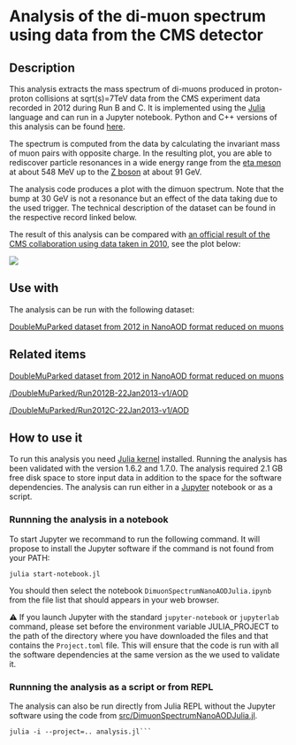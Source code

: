 # Analysis of the di-muon spectrum using data from the CMS detector

## Description

This analysis extracts the mass spectrum of di-muons produced in proton-proton collisions at sqrt(s)=7TeV data from the CMS experiment data recorded in 2012 during Run B and C. It is implemented using the [Julia](https://julialang.org/) language and can run in a Jupyter notebook. Python and C++ versions of this analysis can be found [here](https://opendata.web.cern.ch/record/12342).

The spectrum is computed from the data by calculating the invariant mass of muon pairs with opposite charge. In the resulting plot, you are able to rediscover particle resonances in a wide energy range from the [eta meson](https://en.wikipedia.org/wiki/Eta_meson) at about 548 MeV up to the [Z boson](https://en.wikipedia.org/wiki/W_and_Z_bosons) at about 91 GeV.

The analysis code produces a plot with the dimuon spectrum. Note that the bump at 30 GeV is not a resonance but an effect of the data taking due to the used trigger. The technical description of the dataset can be found in the respective record linked below.

The result of this analysis can be compared with [an official result of the CMS collaboration using data taken in 2010](https://cds.cern.ch/record/1456510), see the plot below:

![](http://cds.cern.ch/record/1456510/files/pictures_samples_dimuonSpectrum_40pb-1_mod-combined.png)

## Use with

The analysis can be run with the following dataset:

[DoubleMuParked dataset from 2012 in NanoAOD format reduced on muons](https://opendata.web.cern.ch/record/12341)

## Related items

[DoubleMuParked dataset from 2012 in NanoAOD format reduced on muons](https://opendata.web.cern.ch/record/12341)

[/DoubleMuParked/Run2012B-22Jan2013-v1/AOD](https://opendata.web.cern.ch/record/6004)

[/DoubleMuParked/Run2012C-22Jan2013-v1/AOD](https://opendata.web.cern.ch/record/6030)

## How to use it

To run this analysis you need [Julia kernel](https://julialang.github.io/IJulia.jl/stable/) installed. Running the analysis has been validated with the version 1.6.2 and 1.7.0. The analysis required 2.1 GB free disk space to store input data in addition to the space for the software dependencies. The analysis can run either in a [Jupyter](https://jupyter.org) notebook or as a script.

### Runnning the analysis in a notebook

To start Jupyter we recommand to run the following command. It will propose to install the Jupyter software if the command is not found from your PATH:

```julia start-notebook.jl```

You should then select the notebook `DimuonSpectrumNanoAODJulia.ipynb` from the file list that should appears in your web browser.

⚠ If you launch Jupyter with the standard `jupyter-notebook` or `jupyterlab` command, please set before the environment variable JULIA_PROJECT to the path of the directory where you have downloaded the files and that contains the `Project.toml` file. This will ensure that the code is run with all the software dependencies at the same version as the we used to validate it.

### Runnning the analysis as a script or from REPL

The analysis can also be run directly from Julia REPL without the Jupyter software using the code from [src/DimuonSpectrumNanoAODJulia.jl](src/DimuonSpectrumNanoAODJulia.jl).

```cd src
julia -i --project=.. analysis.jl```



